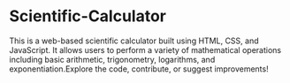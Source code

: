 # Scientific-Calculator
This is a web-based scientific calculator built using HTML, CSS, and JavaScript. It allows users to perform a variety of mathematical operations including basic arithmetic, trigonometry, logarithms, and exponentiation.Explore the code, contribute, or suggest improvements!
